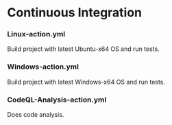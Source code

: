# Continuous Integration

### Linux-action.yml
Build project with latest Ubuntu-x64 OS and run tests.

### Windows-action.yml
Build project with latest Windows-x64 OS and run tests.

### CodeQL-Analysis-action.yml
Does code analysis.
